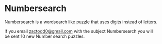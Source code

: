 # Numbersearch 
Numbersearch is a wordsearch like puzzle that uses digits instead of letters.

If you email zactodd0@gmail.com with the subject Numbersearch you will be sent 10 new Number search puzzles.
